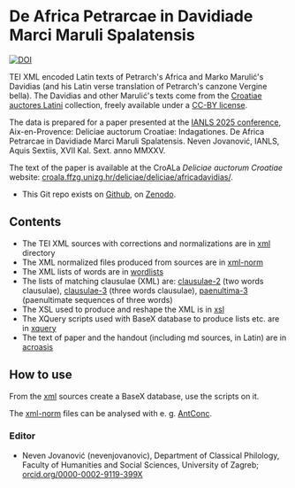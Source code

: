 # De Africa Petrarcae in Davidiade Marci Maruli Spalatensis #

[![DOI](https://zenodo.org/badge/36577371.svg)](https://zenodo.org/badge/latestdoi/36577371)

TEI XML encoded Latin texts of Petrarch's Africa and Marko Marulić's Davidias (and his Latin verse translation of Petrarch's canzone Vergine bella). The Davidias and other Marulić's texts come from the [Croatiae auctores Latini](https://croala.ffzg.unizg.hr) collection, freely available under a [CC-BY license](LICENSE.md).

The data is prepared for a paper presented at the [IANLS 2025 conference](https://ianls-2025.sciencesconf.org/), Aix-en-Provence: Deliciae auctorum Croatiae: Indagationes. De Africa Petrarcae in Davidiade Marci Maruli Spalatensis. Neven Jovanović, IANLS, Aquis Sextiis, XVII Kal. Sext. anno MMXXV.

The text of the paper is available at the CroALa *Deliciae auctorum Croatiae* website: [croala.ffzg.unizg.hr/deliciae/deliciae/africadavidias/](https://croala.ffzg.unizg.hr/deliciae/deliciae/africadavidias/).

* This Git repo exists on [Github](https://github.com/nevenjovanovic/africa-davidias-ianls-2025), on [Zenodo]().

## Contents ##

* The TEI XML sources with corrections and normalizations are in [xml](/data/xml) directory
* The XML normalized files produced from sources are in [xml-norm](/data/xml-norm)
* The XML lists of words are in [wordlists](/data/wordlists)
* The lists of matching clausulae (XML) are: [clausulae-2](/data/clausulae-2) (two words clausulae), [clausulae-3](/data/clausulae-3) (three words clausulae), [paenultima-3](/data/paenultima-3) (paenultimate sequences of three words)
* The XSL used to produce and reshape the XML is in [xsl](/xsl)
* The XQuery scripts used with BaseX database to produce lists etc. are in [xquery](/xquery)
* The text of paper and the handout (including md sources, in Latin) are in [acroasis](/acroasis)


## How to use ##

From the [xml](/data/xml) sources create a BaseX database, use the scripts on it.

The [xml-norm](/xml-norm) files can be analysed with e. g. [AntConc](https://www.laurenceanthony.net/software/antconc/).


### Editor ###

* Neven Jovanović (nevenjovanovic), Department of Classical Philology, Faculty of Humanities and Social Sciences, University of Zagreb; [orcid.org/0000-0002-9119-399X](http://orcid.org/0000-0002-9119-399X)
